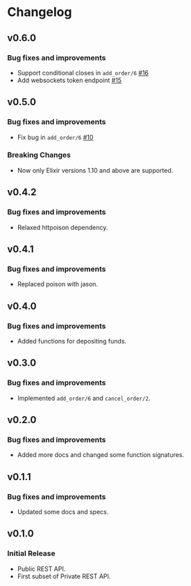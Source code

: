 # Changelog

## v0.6.0

### Bug fixes and improvements

  * Support conditional closes in `add_order/6` [#16](https://github.com/edennis/krakex/pull/16)
  * Add websockets token endpoint [#15](https://github.com/edennis/krakex/pull/15)

## v0.5.0

### Bug fixes and improvements

  * Fix bug in `add_order/6` [#10](https://github.com/edennis/krakex/issues/10)

### Breaking Changes

  * Now only Elixir versions 1.10 and above are supported.

## v0.4.2

### Bug fixes and improvements

  * Relaxed httpoison dependency.

## v0.4.1

### Bug fixes and improvements

  * Replaced poison with jason.

## v0.4.0

### Bug fixes and improvements

  * Added functions for depositing funds.

## v0.3.0

### Bug fixes and improvements

  * Implemented `add_order/6` and `cancel_order/2`.

## v0.2.0

### Bug fixes and improvements

  * Added more docs and changed some function signatures.

## v0.1.1

### Bug fixes and improvements

  * Updated some docs and specs.

## v0.1.0

### Initial Release

  * Public REST API.
  * First subset of Private REST API.
